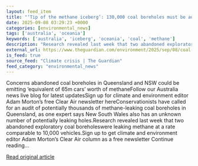 ```yaml
---
layout: feed_item
title: "‘Tip of the methane iceberg’: 130,000 coal boreholes must be audited after toxic leaks in Queensland, experts say"
date: 2025-09-08 03:29:23 +0000
categories: [environmental_news]
tags: ['australia', 'oceania']
keywords: ['australia', 'iceberg', 'oceania', 'coal', 'methane']
description: "Research revealed last week that two abandoned exploratory coal boreholeswere leaking methane at a rate comparable to 10,000 vehicles"
external_url: https://www.theguardian.com/environment/2025/sep/08/coal-borehole-audit-leak-methane-emissions-queensland-nsw
is_feed: true
source_feed: "Climate crisis | The Guardian"
feed_category: "environmental_news"
---
```


Concerns abandoned coal boreholes in Queensland and NSW could be emitting ‘equivalent of 65m cars’ worth of methaneFollow our Australia news live blog for latest updatesSign up for climate and environment editor Adam Morton’s free Clear Air newsletter hereConservationists have called for an audit of potentially thousands of methane-leaking coal boreholes in Queensland, as one expert says New South Wales also has an unknown number of potentially leaking holes.Research revealed last week that two abandoned exploratory coal boreholeswere leaking methane at a rate comparable to 10,000 vehicles.Sign up to get climate and environment editor Adam Morton’s Clear Air column as a free newsletter Continue reading...

[Read original article](https://www.theguardian.com/environment/2025/sep/08/coal-borehole-audit-leak-methane-emissions-queensland-nsw)
